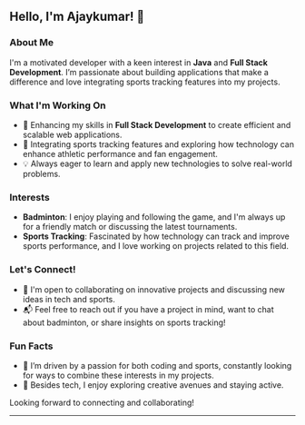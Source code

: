 ## Hello, I'm Ajaykumar! 👋

### About Me
I'm a motivated developer with a keen interest in **Java** and **Full Stack Development**. I’m passionate about building applications that make a difference and love integrating sports tracking features into my projects.

### What I'm Working On
- 🌱 Enhancing my skills in **Full Stack Development** to create efficient and scalable web applications.
- 🏸 Integrating sports tracking features and exploring how technology can enhance athletic performance and fan engagement.
- 💡 Always eager to learn and apply new technologies to solve real-world problems.

### Interests
- **Badminton**: I enjoy playing and following the game, and I'm always up for a friendly match or discussing the latest tournaments.
- **Sports Tracking**: Fascinated by how technology can track and improve sports performance, and I love working on projects related to this field.

### Let's Connect!
- 🤝 I'm open to collaborating on innovative projects and discussing new ideas in tech and sports.
- 📬 Feel free to reach out if you have a project in mind, want to chat about badminton, or share insights on sports tracking!

### Fun Facts
- 🚀 I’m driven by a passion for both coding and sports, constantly looking for ways to combine these interests in my projects.
- 🎨 Besides tech, I enjoy exploring creative avenues and staying active.

Looking forward to connecting and collaborating!

---
